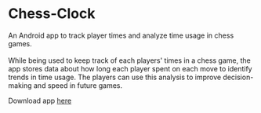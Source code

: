 # Chess-Clock
An Android app to track player times and analyze time usage in chess games. 
<br/>
<br/>
While being used to keep track of each players' times in a chess game, the app stores data about how long each player spent on each move to identify trends in time usage.
The players can use this analysis to improve decision-making and speed in future games.

Download app [here][1]




[1]: <https://play.google.com/store/apps/details?id=com.ashwinsreevatsacom.chessclock>
